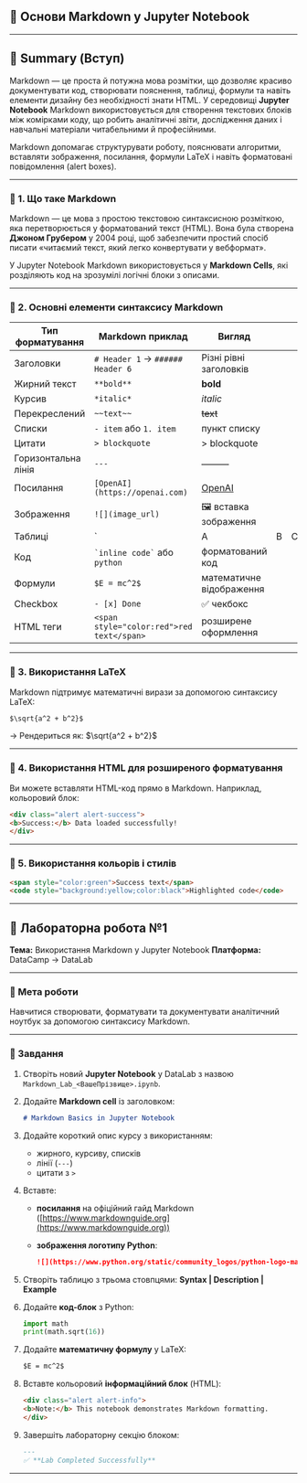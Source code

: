 

## 📘 Основи Markdown у Jupyter Notebook

---

## 🧭 Summary (Вступ)

Markdown — це проста й потужна мова розмітки, що дозволяє красиво документувати код, створювати пояснення, таблиці, формули та навіть елементи дизайну без необхідності знати HTML.
У середовищі **Jupyter Notebook** Markdown використовується для створення текстових блоків між комірками коду, що робить аналітичні звіти, дослідження даних і навчальні матеріали читабельними й професійними.

Markdown допомагає структурувати роботу, пояснювати алгоритми, вставляти зображення, посилання, формули LaTeX і навіть форматовані повідомлення (alert boxes).

---


### 🔹 1. Що таке Markdown

Markdown — це мова з простою текстовою синтаксисною розміткою, яка перетворюється у форматований текст (HTML).
Вона була створена **Джоном Грубером** у 2004 році, щоб забезпечити простий спосіб писати «читаємий текст, який легко конвертувати у вебформат».

У Jupyter Notebook Markdown використовується у **Markdown Cells**, які розділяють код на зрозумілі логічні блоки з описами.

---

### 🔹 2. Основні елементи синтаксису Markdown

| Тип форматування    | Markdown приклад                          | Вигляд                       |   |   |   |         |
| ------------------- | ----------------------------------------- | ---------------------------- | - | - | - | ------- |
| Заголовки           | `# Header 1` → `###### Header 6`          | Різні рівні заголовків       |   |   |   |         |
| Жирний текст        | `**bold**`                                | **bold**                     |   |   |   |         |
| Курсив              | `*italic*`                                | *italic*                     |   |   |   |         |
| Перекреслений       | `~~text~~`                                | ~~text~~                     |   |   |   |         |
| Списки              | `- item` або `1. item`                    | пункт списку                 |   |   |   |         |
| Цитати              | `> blockquote`                            | > blockquote                 |   |   |   |         |
| Горизонтальна лінія | `---`                                     | ———                          |   |   |   |         |
| Посилання           | `[OpenAI](https://openai.com)`            | [OpenAI](https://openai.com) |   |   |   |         |
| Зображення          | `![](image_url)`                          | 🖼️ вставка зображення       |   |   |   |         |
| Таблиці             | `                                         | A                            | B | C | ` | таблиця |
| Код                 | `` `inline code` `` або `python`          | форматований код             |   |   |   |         |
| Формули             | `$E = mc^2$`                              | математичне відображення     |   |   |   |         |
| Checkbox            | `- [x] Done`                              | ✅ чекбокс                    |   |   |   |         |
| HTML теги           | `<span style="color:red">red text</span>` | розширене оформлення         |   |   |   |         |

---

### 🔹 3. Використання LaTeX

Markdown підтримує математичні вирази за допомогою синтаксису LaTeX:

```markdown
$\sqrt{a^2 + b^2}$
```

→ Рендериться як:
$\sqrt{a^2 + b^2}$

---

### 🔹 4. Використання HTML для розширеного форматування

Ви можете вставляти HTML-код прямо в Markdown.
Наприклад, кольоровий блок:

```html
<div class="alert alert-success">
<b>Success:</b> Data loaded successfully!
</div>
```

---

### 🔹 5. Використання кольорів і стилів

```html
<span style="color:green">Success text</span>  
<code style="background:yellow;color:black">Highlighted code</code>
```

---

## 🧪 Лабораторна робота №1

**Тема:** Використання Markdown у Jupyter Notebook
**Платформа:** DataCamp → DataLab

---

### 🎯 Мета роботи

Навчитися створювати, форматувати та документувати аналітичний ноутбук за допомогою синтаксису Markdown.

---

### 🧩 Завдання

1. Створіть новий **Jupyter Notebook** у DataLab з назвою
   `Markdown_Lab_<ВашеПрізвище>.ipynb`.

2. Додайте **Markdown cell** із заголовком:

   ```markdown
   # Markdown Basics in Jupyter Notebook
   ```

3. Додайте короткий опис курсу з використанням:

   * жирного, курсиву, списків
   * лінії (`---`)
   * цитати з `>`

4. Вставте:

   * **посилання** на офіційний гайд Markdown ([https://www.markdownguide.org](https://www.markdownguide.org))
   * **зображення логотипу Python**:

     ```markdown
     ![](https://www.python.org/static/community_logos/python-logo-master-v3-TM.png)
     ```

5. Створіть таблицю з трьома стовпцями:
   **Syntax | Description | Example**

6. Додайте **код-блок** з Python:

   ```python
   import math
   print(math.sqrt(16))
   ```

7. Додайте **математичну формулу** у LaTeX:

   ```markdown
   $E = mc^2$
   ```

8. Вставте кольоровий **інформаційний блок** (HTML):

   ```html
   <div class="alert alert-info">
   <b>Note:</b> This notebook demonstrates Markdown formatting.
   </div>
   ```

9. Завершіть лабораторну секцію блоком:

   ```markdown
   ---
   ✅ **Lab Completed Successfully**
   ```

---




